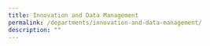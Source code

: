 ```yaml
---
title: Innovation and Data Management
permalink: /departments/innovation-and-data-management/
description: ""
---
```

